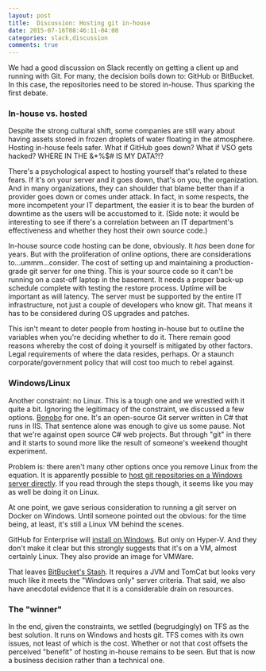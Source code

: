 ```yaml
---
layout: post
title:  Discussion: Hosting git in-house
date: 2015-07-16T08:46:11-04:00
categories: slack,discussion
comments: true
---
```


We had a good discussion on Slack recently on getting a client up and running with Git. For many, the decision boils down to: GitHub or BitBucket. In this case, the repositories need to be stored in-house. Thus sparking the first debate.

### In-house vs. hosted

Despite the strong cultural shift, some companies are still wary about having assets stored in frozen droplets of water floating in the atmosphere. Hosting in-house feels safer. What if GitHub goes down? What if VSO gets hacked? WHERE IN THE &*%$# IS MY DATA?!?

There's a psychological aspect to hosting yourself that's related to these fears. If it's on your server and it goes down, that's on you, the organization. And in many organizations, they can shoulder that blame better than if a provider goes down or comes under attack. In fact, in some respects, the more incompetent your IT department, the easier it is to bear the burden of downtime as the users will be accustomed to it. (Side note: it would be interesting to see if there's a correlation between an IT department's effectiveness and whether they host their own source code.)

In-house source code hosting can be done, obviously. It *has* been done for years. But with the proliferation of online options, there are considerations to...ummm...consider. The cost of setting up and maintaining a production-grade git server for one thing. This is your source code so it can't be running on a cast-off laptop in the basement. It needs a proper back-up schedule complete with testing the restore process. Uptime will be important as will latency. The server must be supported by the entire IT infrastructure, not just a couple of developers who know git. That means it has to be considered during OS upgrades and patches.

This isn't meant to deter people from hosting in-house but to outline the variables when you're deciding whether to do it. There remain good reasons whereby the cost of doing it yourself is mitigated by other factors. Legal requirements of where the data resides, perhaps. Or a staunch corporate/government policy that will cost too much to rebel against.

### Windows/Linux

Another constraint: no Linux. This is a tough one and we wrestled with it quite a bit. Ignoring the legitimacy of the constraint, we discussed a few options. [Bonobo](https://bonobogitserver.com/) for one. It's an open-source Git server written in C# that runs in IIS. That sentence alone was enough to give us some pause. Not that we're against open source C# web projects. But through "git" in there and it starts to sound more like the result of someone's weekend thought experiment.

Problem is: there aren't many other options once you remove Linux from the equation. It is apparently possible to [host git repositories on a Windows server directly](http://blog.chronosinteractive.com/posts/using-windows-server-host-git-repository). If you read through the steps though, it seems like you may as well be doing it on Linux.

At one point, we gave serious consideration to running a git server on Docker on Windows. Until someone pointed out the obvious: for the time being, at least, it's still a Linux VM behind the scenes.

GitHub for Enterprise will [install on Windows](https://help.github.com/enterprise/2.2/admin/guides/installation/installing-github-enterprise-on-hyper-v/). But only on Hyper-V. And they don't make it clear but this strongly suggests that it's on a VM, almost certainly Linux. They also provide an image for VMWare.

That leaves [BitBucket's Stash](https://www.atlassian.com/software/stash/). It requires a JVM and TomCat but looks very much like it meets the "Windows only" server criteria. That said, we also have anecdotal evidence that it is a considerable drain on resources.

### The "winner"

In the end, given the constraints, we settled (begrudgingly) on TFS as the best solution. It runs on Windows and hosts git. TFS comes with its own issues, not least of which is the cost. Whether or not that cost offsets the perceived "benefit" of hosting in-house remains to be seen. But that is now a business decision rather than a technical one.